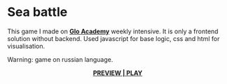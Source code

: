 # Sea battle
This game I made on [**Glo Academy**](https://glo.academy/) weekly intensive.
It is only a frontend solution without backend. Used javascript for base logic, css and html for visualisation.

Warning: game on russian language.

<div align="center"><a href="https://sharibo.github.io/sea_battle/" target="_blank"><b>PREVIEW | PLAY</b></a></div>
